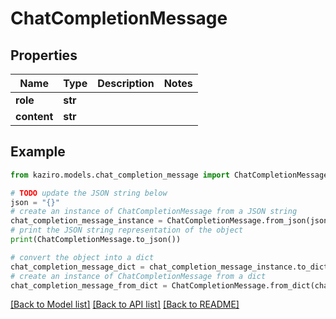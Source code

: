 # ChatCompletionMessage

## Properties

| Name        | Type    | Description | Notes |
| ----------- | ------- | ----------- | ----- |
| **role**    | **str** |             |
| **content** | **str** |             |

## Example

```python
from kaziro.models.chat_completion_message import ChatCompletionMessage

# TODO update the JSON string below
json = "{}"
# create an instance of ChatCompletionMessage from a JSON string
chat_completion_message_instance = ChatCompletionMessage.from_json(json)
# print the JSON string representation of the object
print(ChatCompletionMessage.to_json())

# convert the object into a dict
chat_completion_message_dict = chat_completion_message_instance.to_dict()
# create an instance of ChatCompletionMessage from a dict
chat_completion_message_from_dict = ChatCompletionMessage.from_dict(chat_completion_message_dict)
```

[[Back to Model list]](../README.md#documentation-for-models) [[Back to API list]](../README.md#documentation-for-api-endpoints) [[Back to README]](../README.md)
